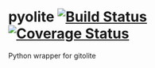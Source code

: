 pyolite [![Build Status](https://travis-ci.org/PressLabs/pyolite.svg?branch=master)](https://travis-ci.org/PressLabs/pyolite) [![Coverage Status](https://coveralls.io/repos/PressLabs/pyolite/badge.png)](https://coveralls.io/r/PressLabs/pyolite)
=======
Python wrapper for gitolite
